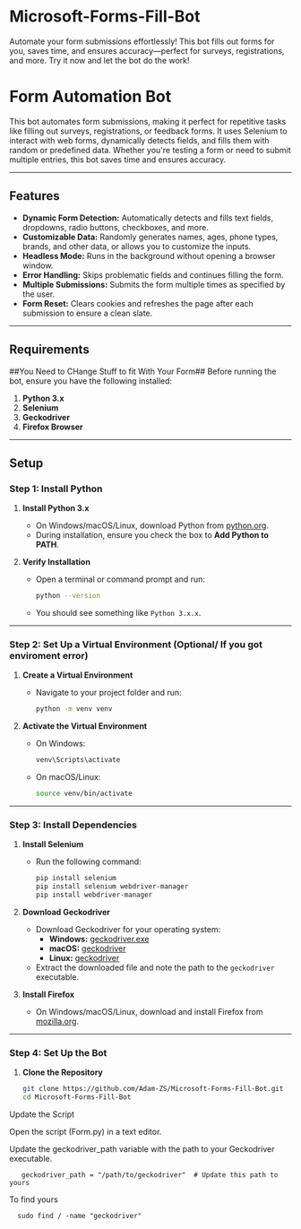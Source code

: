 # Microsoft-Forms-Fill-Bot
Automate your form submissions effortlessly! This bot fills out forms for you, saves time, and ensures accuracy—perfect for surveys, registrations, and more. Try it now and let the bot do the work!

# Form Automation Bot

This bot automates form submissions, making it perfect for repetitive tasks like filling out surveys, registrations, or feedback forms. It uses Selenium to interact with web forms, dynamically detects fields, and fills them with random or predefined data. Whether you're testing a form or need to submit multiple entries, this bot saves time and ensures accuracy.

---

## Features

- **Dynamic Form Detection:** Automatically detects and fills text fields, dropdowns, radio buttons, checkboxes, and more.
- **Customizable Data:** Randomly generates names, ages, phone types, brands, and other data, or allows you to customize the inputs.
- **Headless Mode:** Runs in the background without opening a browser window.
- **Error Handling:** Skips problematic fields and continues filling the form.
- **Multiple Submissions:** Submits the form multiple times as specified by the user.
- **Form Reset:** Clears cookies and refreshes the page after each submission to ensure a clean slate.

---

## Requirements
##You Need to CHange Stuff to fit With Your Form##
Before running the bot, ensure you have the following installed:

1. **Python 3.x**
2. **Selenium**
3. **Geckodriver**
4. **Firefox Browser**

---

## Setup

### Step 1: Install Python

1. **Install Python 3.x**
   - On Windows/macOS/Linux, download Python from [python.org](https://www.python.org/downloads/).
   - During installation, ensure you check the box to **Add Python to PATH**.

2. **Verify Installation**
   - Open a terminal or command prompt and run:
     ```bash
     python --version
     ```
   - You should see something like `Python 3.x.x`.

---

### Step 2: Set Up a Virtual Environment (Optional/ If you got enviroment error)

1. **Create a Virtual Environment**
   - Navigate to your project folder and run:
     ```bash
     python -m venv venv
     ```

2. **Activate the Virtual Environment**
   - On Windows:
     ```bash
     venv\Scripts\activate
     ```
   - On macOS/Linux:
     ```bash
     source venv/bin/activate

---

### Step 3: Install Dependencies

1. **Install Selenium**
   - Run the following command:
     ```bash
     pip install selenium
     pip install selenium webdriver-manager
     pip install webdriver-manager     


     ```

2. **Download Geckodriver**
   - Download Geckodriver for your operating system:
     - **Windows:** [geckodriver.exe](https://github.com/mozilla/geckodriver/releases/download/v0.32.0/geckodriver-v0.32.0-win64.zip)
     - **macOS:** [geckodriver](https://github.com/mozilla/geckodriver/releases/download/v0.32.0/geckodriver-v0.32.0-macos.tar.gz)
     - **Linux:** [geckodriver](https://github.com/mozilla/geckodriver/releases/download/v0.32.0/geckodriver-v0.32.0-linux64.tar.gz)
   - Extract the downloaded file and note the path to the `geckodriver` executable.

3. **Install Firefox**
   - On Windows/macOS/Linux, download and install Firefox from [mozilla.org](https://www.mozilla.org/firefox/).

---

### Step 4: Set Up the Bot

1. **Clone the Repository**
   ```bash
   git clone https://github.com/Adam-ZS/Microsoft-Forms-Fill-Bot.git
   cd Microsoft-Forms-Fill-Bot
   
Update the Script

Open the script (Form.py) in a text editor.

Update the geckodriver_path variable with the path to your Geckodriver executable.

       geckodriver_path = "/path/to/geckodriver"  # Update this path to yours
       
To find yours

      sudo find / -name "geckodriver"

